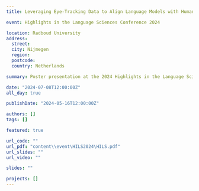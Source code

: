 ```yaml
---
title: Leveraging Eye-Tracking Data to Align Language Models with Human Repeated Reading Behavior

event: Highlights in the Language Sciences Conference 2024

location: Radboud University
address:
  street:
  city: Nijmegen
  region:
  postcode:
  country: Netherlands

summary: Poster presentation at the 2024 Highlights in the Language Sciences Conference, on the topic of adressing the misalignment between humans and large language models in repeated text processing.

date: "2024-07-08T12:00:00Z"
all_day: true

publishDate: "2024-05-16T12:00:00Z"

authors: []
tags: []

featured: true

url_code: ""
url_pdf: "content\\event\HILS2024\HILS.pdf"
url_slides: ""
url_video: ""

slides: ""

projects: []
---
```

